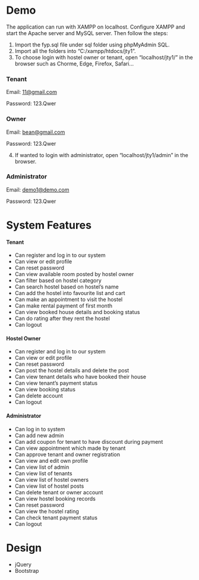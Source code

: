 # Demo
The application can run with XAMPP on localhost. Configure XAMPP and start the Apache server and MySQL server. Then follow the steps:
1. Import the fyp.sql file under sql folder using phpMyAdmin SQL.
2. Import all the folders into “C:/xampp/htdocs/jty1”.
3. To choose login with hostel owner or tenant, open “localhost/jty1/” in the browser such as Chorme, Edge, Firefox, Safari...

### Tenant 
Email: 11@gmail.com

Password: 123.Qwer

### Owner
Email: bean@gmail.com

Password: 123.Qwer

4. If wanted to login with administrator, open “localhost/jty1/admin” in the browser.
### Administrator
Email: demo1@demo.com

Password: 123.Qwer


# System Features

#### Tenant
- Can register and log in to our system
- Can view or edit profile
- Can reset password
- Can view available room posted by hostel owner
- Can filter based on hostel category
- Can search hostel based on hostel’s name
- Can add the hostel into favourite list and cart
- Can make an appointment to visit the hostel
- Can make rental payment of first month
- Can view booked house details and booking status
- Can do rating after they rent the hostel
- Can logout

#### Hostel Owner
- Can register and log in to our system
- Can view or edit profile
- Can reset password
- Can post the hostel details and delete the post
- Can view tenant details who have booked their house
- Can view tenant’s payment status
- Can view booking status
- Can delete account
- Can logout

#### Administrator
- Can log in to system
- Can add new admin
- Can add coupon for tenant to have discount during payment
- Can view appointment which made by tenant
- Can approve tenant and owner registration
- Can view and edit own profile
- Can view list of admin
- Can view list of tenants
- Can view list of hostel owners 
- Can view list of hostel posts
- Can delete tenant or owner account
- Can view hostel booking records
- Can reset password
- Can view the hostel rating
- Can check tenant payment status
- Can logout


# Design
- jQuery
- Bootstrap

